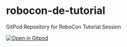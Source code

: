 # robocon-de-tutorial
GitPod Repository for RoboCon Tutorial Session


[![Open in Gitpod](https://gitpod.io/button/open-in-gitpod.svg)](https://gitpod.io/#https://github.com/febb0e/robotframework-tutorial-de)
